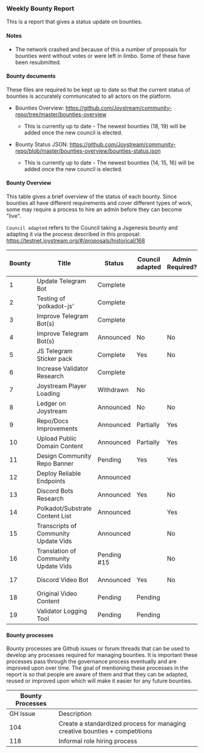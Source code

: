 ### Weekly Bounty Report
This is a report that gives a status update on bounties.

#### Notes
* The network crashed and because of this a number of proposals for bounties went without votes or were left in limbo. Some of these have been resubmitted.

#### Bounty documents
These files are required to be kept up to date so that the current status of bounties is accurately communicated to all actors on the platform. 

* Bounties Overview: https://github.com/Joystream/community-repo/tree/master/bounties-overview
	
	* This is currently up to date - The newest bounties (18, 19) will be added once the new council is elected.

* Bounty Status JSON: https://github.com/Joystream/community-repo/blob/master/bounties-overview/bounties-status.json

	* This is currently up to date - The newest bounties (14, 15, 16) will be added once the new council is elected.


#### Bounty Overview
This table gives a brief overview of the status of each bounty. Since bounties all have different requirements and cover different types of work, some may require a process to hire an admin before they can become "live".

`Council adapted` refers to the Council taking a Jsgenesis bounty and adapting it via the process described in this proposal: https://testnet.joystream.org/#/proposals/historical/168

| Bounty | Title                                | Status      | Council adapted | Admin Required? | Admin Hiring Status | Assigned to    | Any submissions? | Payout status | % Complete |
|--------|--------------------------------------|-------------|-----------------|-----------------|---------------------|----------------|------------------|---------------|------------|
| 1      | Update Telegram Bot                  | Complete    |                 |                 |                     |                |                  |               |            |
| 2      | Testing of 'polkadot-js'             | Complete    |                 |                 |                     |                |                  |               |            |
| 3      | Improve Telegram Bot(s)              | Complete    |                 |                 |                     |                |                  |               |            |
| 4      | Improve Telegram Bot(s)              | Announced   | No              | No              | CS (@tomato)        |                | No               |               |            |
| 5      | JS Telegram Sticker pack             | Complete    | Yes             | No              | CS (@tomato)        |                | Yes              |               | 100%       |
| 6      | Increase Validator Research          | Complete    |                 |                 |                     |                |                  |               |            |
| 7      | Joystream Player Loading             | Withdrawn   | No              |                 |                     |                |                  |               |            |
| 8      | Ledger on Joystream                  | Announced   | No              | No              | CS (@tomato)        |                |                  |               |            |
| 9      | Repo/Docs Improvements               | Announced   | Partially       | Yes             | Announced           |                |                  |               | Continuous |
| 10     | Upload Public Domain Content         | Announced   | Partially       | Yes             | Fired (@stwoof)     |                | Yes              | None          | Continuous |
| 11     | Design Community Repo Banner         | Pending     | Yes             | Yes             | Hired (@tomato)     |                | 8                | Yes           | N/A        |
| 12     | Deploy Reliable Endpoints            | Announced   |                 |                 |                     | l1dev, lopegor | Yes              | Yes           | 50%        |
| 13     | Discord Bots Research                | Announced   | Yes             | No              | CS (@tomato)        | l1dev, oiclid  | Yes              | Yes           | 33%        |
| 14     | Polkadot/Substrate Content List      | Announced   |                 | Yes             | CS (@tomato)        |                | Yes              | Up to date    | Continuous |
| 15     | Transcripts of Community Update Vids | Announced   |                 | No              | CS (@tomato)        |                | No               |               |            |
| 16     | Translation of Community Update Vids | Pending #15 |                 | No              |                     |                | No               |               |            |
| 17     | Discord Video Bot                    | Announced   | Yes             | No              | CS (@tomato)        |                | No               |               |            |
| 18     | Original Video Content               | Pending     | Pending         |                 |                     |                |                  |               |            |
| 19     | Validator Logging Tool               | Pending     | Pending         |                 |                     |                |                  |               |            |


#### Bounty processes
Bounty processes are Github issues or forum threads that can be used to develop any processes required for managing bounties. It is important these processes pass through the governance process eventually and are improved upon over time. The goal of mentioning these processes in the report is so that people are aware of them and that they can be adapted, reused or improved upon which will make it easier for any future bounties.

| Bounty Processes |                                                                               |
|------------------|-------------------------------------------------------------------------------|
| GH Issue         | Description                                                                   |
| 104              | Create a standardized process for managing creative   bounties + competitions |
| 118              | Informal role hiring process                                                  |
